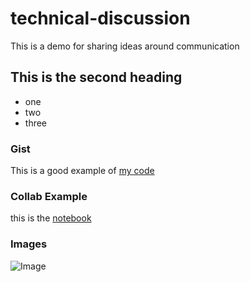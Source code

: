 # technical-discussion
This is a demo for sharing ideas around communication


## This is the second heading

* one
* two
* three
### Gist

This is a good example of [my code](https://gist.github.com/Cacambile/d985763df152f6023a8c6153f98a3670)

### Collab Example

this is the [notebook](https://colab.research.google.com/drive/1d6SpRoG-7R2IuQg_47-ME48rdmX6zaJ-#scrollTo=8ybDXeA2UuA6&line=7&uniqifier=1)

### Images

![Image](https://github.com/user-attachments/assets/84500f6c-0f0c-45ff-94b5-49d7c3ce4926)
